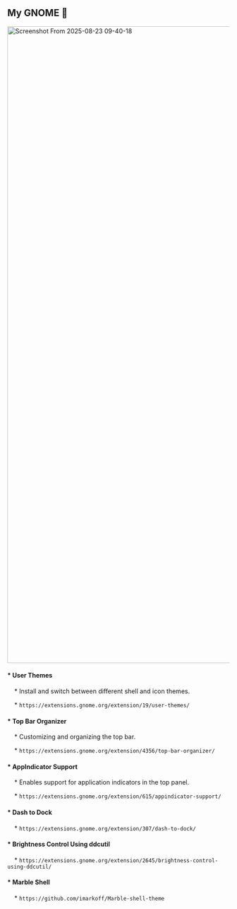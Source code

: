 ## My GNOME 🐧


<img width="2560" height="1440" alt="Screenshot From 2025-08-23 09-40-18" src="https://github.com/user-attachments/assets/5cf7060e-5d48-4d71-a4e4-c480710f2be3" />


#### * **User Themes**

    * Install and switch between different shell and icon themes.

    * `https://extensions.gnome.org/extension/19/user-themes/`



#### * **Top Bar Organizer**

    * Customizing and organizing the top bar.

    * `https://extensions.gnome.org/extension/4356/top-bar-organizer/`



#### * **AppIndicator Support**

    * Enables support for application indicators in the top panel.

    * `https://extensions.gnome.org/extension/615/appindicator-support/`



#### * **Dash to Dock**

    * `https://extensions.gnome.org/extension/307/dash-to-dock/`



#### * **Brightness Control Using ddcutil**

    * `https://extensions.gnome.org/extension/2645/brightness-control-using-ddcutil/`



#### * **Marble Shell**

    * `https://github.com/imarkoff/Marble-shell-theme`
